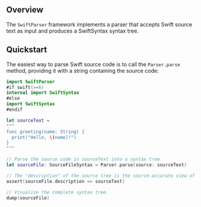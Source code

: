 ## Overview

The `SwiftParser` framework implements a parser that accepts Swift source text as input and produces a SwiftSyntax syntax tree. 

## Quickstart

The easiest way to parse Swift source code is to call the `Parser.parse` method, providing it with a string containing the source code:

```swift
import SwiftParser
#if swift(>=6)
internal import SwiftSyntax
#else
import SwiftSyntax
#endif

let sourceText =
"""
func greeting(name: String) {
  print("Hello, \(name)!")
}
"""

// Parse the source code in sourceText into a syntax tree
let sourceFile: SourceFileSyntax = Parser.parse(source: sourceText)

// The "description" of the source tree is the source-accurate view of what was parsed.
assert(sourceFile.description == sourceText)

// Visualize the complete syntax tree.
dump(sourceFile)
```
